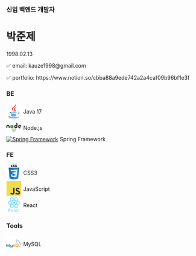 <h3 align="left">신입 백엔드 개발자</h3>
<h1 align="left">박준제</h1>

1998.02.13
<p>✅ email:  kauze1998@gmail.com </p>
<p>✅ portfolio: https://www.notion.so/cbba88a9ede742a2a4caf09b96bf1e3f <p/> 
<p align="left">
</p>

<h3 align="left">BE</h3>
<span style="display: flex; align-items: center;">
    <a href="https://www.java.com" target="_blank" rel="noreferrer">
        <img src="https://raw.githubusercontent.com/devicons/devicon/master/icons/java/java-original.svg" alt="Java 17" width="40" height="40"/>
    </a>
    <span style="margin-left: 5px;">Java 17</span>
</span>
<span style="display: flex; align-items: center;">
    <a href="https://nodejs.org" target="_blank" rel="noreferrer">
        <img src="https://raw.githubusercontent.com/devicons/devicon/master/icons/nodejs/nodejs-original-wordmark.svg" alt="Node.js" width="40" height="40"/>
    </a>
    <span style="margin-left: 5px;">Node.js</span>
</span>
<span style="display: flex; align-items: center;">
    <a href="https://spring.io/" target="_blank" rel="noreferrer">
        <img src="https://www.vectorlogo.zone/logos/springio/springio-icon.svg" alt="Spring Framework" width="40" height="40"/>
    </a>
    <span style="margin-left: 5px;">Spring Framework</span>
</span>



<h3 align="left">FE</h3>
<div style="display: flex; align-items: center;">
    <a href="https://www.w3schools.com/css/" target="_blank" rel="noreferrer">
        <img src="https://raw.githubusercontent.com/devicons/devicon/master/icons/css3/css3-original-wordmark.svg" alt="CSS3" width="40" height="40"/>
    </a>
    <span style="margin-left: 5px;">CSS3</span>
</div>

<div style="display: flex; align-items: center;">
    <a href="https://git-scm.com/" target="_blank" rel="noreferrer">
        <img src="https://raw.githubusercontent.com/devicons/devicon/master/icons/javascript/javascript-original.svg" alt="JavaScript" width="40" height="40"/>
    </a>
    <span style="margin-left: 5px;">JavaScript</span>
</div>

<div style="display: flex; align-items: center;">
    <a href="https://reactjs.org/" target="_blank" rel="noreferrer">
        <img src="https://raw.githubusercontent.com/devicons/devicon/master/icons/react/react-original-wordmark.svg" alt="React" width="40" height="40"/>
    </a>
    <span style="margin-left: 5px;">React</span>
</div>

<h3 align="left">Tools</h3>
<div style="display: flex; align-items: center;">
    <a href="https://www.mysql.com/" target="_blank" rel="noreferrer">
        <img src="https://raw.githubusercontent.com/devicons/devicon/master/icons/mysql/mysql-original-wordmark.svg" alt="MySQL" width="40" height="40"/>
    </a>
    <span style="margin-left: 5px;">MySQL</span>
</div>

